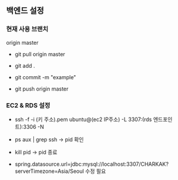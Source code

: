 ## 백엔드 설정

### 현재 사용 브랜치
origin master

- git pull origin master

- git add .
- git commit -m "example"
- git push origin master

### EC2 & RDS 설정
- ssh -f -i (키 주소).pem ubuntu@(ec2 IP주소) -L 3307:(rds 엔드포인트):3306 -N
- ps aux | grep ssh -> pid 확인
- kill pid -> pid 종료

- spring.datasource.url=jdbc:mysql://localhost:3307/CHARKAK?serverTimezone=Asia/Seoul 수정 필요
